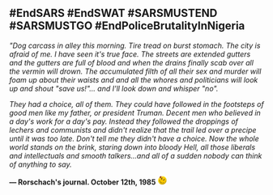 
## #EndSARS #EndSWAT #SARSMUSTEND #SARSMUSTGO #EndPoliceBrutalityInNigeria

*"Dog carcass in alley this morning. Tire tread on burst stomach. The city is afraid of me. I have seen it's true face. The streets are extended gutters and the gutters are full of blood and when the drains finally scab over all the vermin will drown. The accumulated filth of all their sex and murder will foam up about their waists and and all the whores and politicians will look up and shout "save us!"... and I'll look down and whisper "no".*

*They had a choice, all of them. They could have followed in the footsteps of good men like my father, or president Truman. Decent men who believed in a day's work for a day's pay. Instead they followed the droppings of lechers and communists and didn't realize that the trail led over a precipe until it was too late. Don't tell me they didn't have a choice. Now the whole world stands on the brink, staring down into bloody Hell, all those liberals and intellectuals and smooth talkers...and all of a sudden nobody can think of anything to say.*

  **— Rorschach's journal. October 12th, 1985** <img src="https://github.com/Thecarisma/Thecarisma/raw/master/watchmen.png" alt="watchmen" width="18"/>
